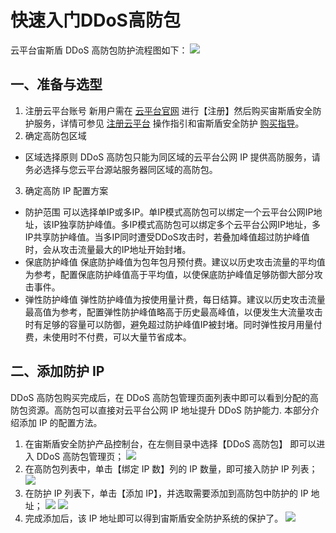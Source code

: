 # 快速入门DDoS高防包 #
云平台宙斯盾 DDoS 高防包防护流程图如下：
![](http://imgcache.tcecqpoc.fsphere.cn/image/main.qcloudimg.com/raw/26e2bab63e6df5395036522b50b3cfd4.png)
## 一、准备与选型 
1. 注册云平台账号
新用户需在 [云平台官网](http://tcecqpoc.fsphere.cn/) 进行【注册】然后购买宙斯盾安全防护服务，详情可参见 [注册云平台](http://tcecqpoc.fsphere.cn/document/product/378/9603) 操作指引和宙斯盾安全防护 [购买指导]()。
2. 确定高防包区域
 - 区域选择原则
DDoS 高防包只能为同区域的云平台公网 IP 提供高防服务，请务必选择与您云平台源站服务器同区域的高防包。
3. 确定高防 IP 配置方案
 - 防护范围
 可以选择单IP或多IP。单IP模式高防包可以绑定一个云平台公网IP地址，该IP独享防护峰值。多IP模式高防包可以绑定多个云平台公网IP地址，多IP共享防护峰值。当多IP同时遭受DDoS攻击时，若叠加峰值超过防护峰值时，会从攻击流量最大的IP地址开始封堵。
 - 保底防护峰值
 保底防护峰值为包年包月预付费。建议以历史攻击流量的平均值为参考，配置保底防护峰值高于平均值，以使保底防护峰值足够防御大部分攻击事件。
 - 弹性防护峰值
 弹性防护峰值为按使用量计费，每日结算。建议以历史攻击流量最高值为参考，配置弹性防护峰值略高于历史最高峰值，以便发生大流量攻击时有足够的容量可以防御，避免超过防护峰值IP被封堵。同时弹性按月用量付费，未使用时不付费，可以大量节省成本。

## 二、添加防护 IP
DDoS 高防包购买完成后，在 DDoS 高防包管理页面列表中即可以看到分配的高防包资源。高防包可以直接对云平台公网 IP 地址提升 DDoS 防护能力.
本部分介绍添加 IP 的配置方法。
1. 在宙斯盾安全防护产品控制台，在左侧目录中选择【DDoS 高防包】 即可以进入 DDoS 高防包管理页；
 ![](http://imgcache.tcecqpoc.fsphere.cn/image/i.imgur.com/EyS5666.jpg)
2. 在高防包列表中，单击【绑定 IP 数】列的 IP 数量，即可接入防护 IP 列表；
 ![](http://imgcache.tcecqpoc.fsphere.cn/image/i.imgur.com/SWyyKSx.jpg)
3. 在防护 IP 列表下，单击【添加 IP】，并选取需要添加到高防包中防护的 IP 地址；
 ![](http://imgcache.tcecqpoc.fsphere.cn/image/i.imgur.com/nPTbOqg.jpg)
 ![](http://imgcache.tcecqpoc.fsphere.cn/image/i.imgur.com/itOyZcR.jpg)
4. 完成添加后，该 IP 地址即可以得到宙斯盾安全防护系统的保护了。
![](http://imgcache.tcecqpoc.fsphere.cn/image/i.imgur.com/7wzmM0D.jpg)
